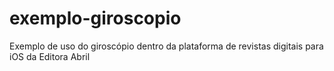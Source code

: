exemplo-giroscopio
==================

Exemplo de uso do giroscópio dentro da plataforma de revistas digitais para iOS da Editora Abril
